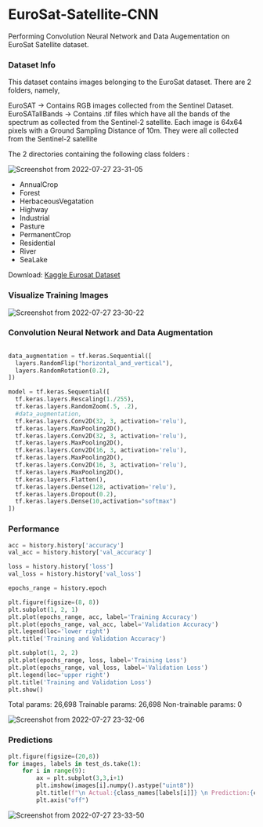 # EuroSat-Satellite-CNN
Performing Convolution Neural Network and Data Augementation on EuroSat Satellite dataset.

### Dataset Info

This dataset contains images belonging to the EuroSat dataset. There are 2 folders, namely,

EuroSAT → Contains RGB images collected from the Sentinel Dataset.
EuroSATallBands → Contains .tif files which have all the bands of the spectrum as collected from the Sentinel-2 satellite.
Each image is 64x64 pixels with a Ground Sampling Distance of 10m. They were all collected from the Sentinel-2 satellite

The 2 directories containing the following class folders :

![Screenshot from 2022-07-27 23-31-05](https://user-images.githubusercontent.com/66197713/181341086-fea55b68-6c0e-43f6-93ad-ec9ba9075bc7.png)


- AnnualCrop
- Forest
- HerbaceousVegatation
- Highway
- Industrial
- Pasture
- PermanentCrop
- Residential
- River
- SeaLake

Download: [Kaggle Eurosat Dataset](https://www.kaggle.com/datasets/apollo2506/eurosat-dataset)

### Visualize Training Images

![Screenshot from 2022-07-27 23-30-22](https://user-images.githubusercontent.com/66197713/181340958-51f7c061-5fcb-4480-a325-a83abb9fee09.png)

### Convolution Neural Network and Data Augmentation

```py

data_augmentation = tf.keras.Sequential([
  layers.RandomFlip("horizontal_and_vertical"),
  layers.RandomRotation(0.2),
])

model = tf.keras.Sequential([
  tf.keras.layers.Rescaling(1./255),
  tf.keras.layers.RandomZoom(.5, .2),
  #data_augmentation,
  tf.keras.layers.Conv2D(32, 3, activation='relu'),
  tf.keras.layers.MaxPooling2D(),
  tf.keras.layers.Conv2D(32, 3, activation='relu'),
  tf.keras.layers.MaxPooling2D(),
  tf.keras.layers.Conv2D(16, 3, activation='relu'),
  tf.keras.layers.MaxPooling2D(),
  tf.keras.layers.Conv2D(16, 3, activation='relu'),
  tf.keras.layers.MaxPooling2D(),
  tf.keras.layers.Flatten(),
  tf.keras.layers.Dense(128, activation='relu'),
  tf.keras.layers.Dropout(0.2),
  tf.keras.layers.Dense(10,activation="softmax")
])
```

### Performance

```py
acc = history.history['accuracy']
val_acc = history.history['val_accuracy']

loss = history.history['loss']
val_loss = history.history['val_loss']

epochs_range = history.epoch

plt.figure(figsize=(8, 8))
plt.subplot(1, 2, 1)
plt.plot(epochs_range, acc, label='Training Accuracy')
plt.plot(epochs_range, val_acc, label='Validation Accuracy')
plt.legend(loc='lower right')
plt.title('Training and Validation Accuracy')

plt.subplot(1, 2, 2)
plt.plot(epochs_range, loss, label='Training Loss')
plt.plot(epochs_range, val_loss, label='Validation Loss')
plt.legend(loc='upper right')
plt.title('Training and Validation Loss')
plt.show()
```

Total params: 26,698
Trainable params: 26,698
Non-trainable params: 0

![Screenshot from 2022-07-27 23-32-06](https://user-images.githubusercontent.com/66197713/181341278-89e0f191-3771-41bf-b621-1c53c119877c.png)

### Predictions

```py
plt.figure(figsize=(20,8))
for images, labels in test_ds.take(1):
    for i in range(9):
        ax = plt.subplot(3,3,i+1)
        plt.imshow(images[i].numpy().astype("uint8"))
        plt.title(f"\n Actual:{class_names[labels[i]]} \n Prediction:{class_names[np.argmax(prediction[i])]}")
        plt.axis("off")
```

![Screenshot from 2022-07-27 23-33-50](https://user-images.githubusercontent.com/66197713/181341579-7d9f87ce-710f-466a-8123-f33a997227e4.png)
